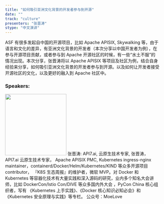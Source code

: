 ```yaml
---
title: "如何吸引亚洲文化背景的开发者参与到开源"
date: "" 
track: "culture"
presenters: "张晋涛"
stype: "中文演讲"
---
```

ASF 有很多发起自中国的开源项目，比如 Apache APISIX, Skywalking 等，由于语言和文化的差异，有亚洲文化背景的开发者（本次分享以中国开发者为例），在参与开源项目贡献，或者参与到 Apache 开源社区的时候，有一些“水土不服”的情况出现。本次分享，张晋涛将以 Apache APISIX 等项目及社区为例，结合自身经验来分享，如何吸引亚洲文化背景的开发者参与到开源。以及如何让开发者接受开源社区的文化，以及更好的融入到 Apache 社区中。
 ### Speakers: 
 <img src="images/speaker/1127.png" width="200" />
 张晋涛: API7.ai, 云原生技术专家, 张晋涛，API7.ai 云原生技术专家， Apache APISIX PMC, Kubernetes ingress-nginx maintainer，containerd/Docker/Helm/Kubernetes/KIND 等众多开源项目 contributor， 『K8S 生态周报』的维护者，微软 MVP。对 Docker 和 Kubernetes 等容器化技术有大量实践和深入源码的研究，业内多个知名大会讲师，比如 DockerCon/Istio Con/DIVE 等众多国内外大会 ，PyCon China 核心组织者，写有 《Kubernetes 上手实践》、《Docker 核心知识必知必会》和《Kubernetes 安全原理与实践》等专栏。 公众号：MoeLove
 